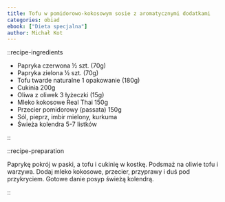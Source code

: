```yaml
---
title: Tofu w pomidorowo-kokosowym sosie z aromatycznymi dodatkami
categories: obiad
ebook: ["Dieta specjalna"]
author: Michał Kot
---
```


::recipe-ingredients

- Papryka czerwona ½ szt. (70g)
- Papryka zielona ½ szt. (70g)
- Tofu twarde naturalne 1 opakowanie (180g)
- Cukinia 200g
- Oliwa z oliwek 3 łyżeczki (15g)
- Mleko kokosowe Real Thai 150g
- Przecier pomidorowy (passata) 150g
- Sól, pieprz, imbir mielony, kurkuma
- Świeża kolendra 5-7 listków

::

::recipe-preparation

Paprykę pokrój w paski, a tofu i cukinię w kostkę. Podsmaż na oliwie tofu i warzywa. Dodaj mleko kokosowe, przecier, przyprawy i duś pod przykryciem. Gotowe danie posyp świeżą kolendrą.

::